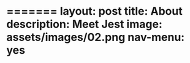 =======
layout: post
title: About
description: Meet Jest
image: assets/images/02.png
nav-menu: yes
=======

